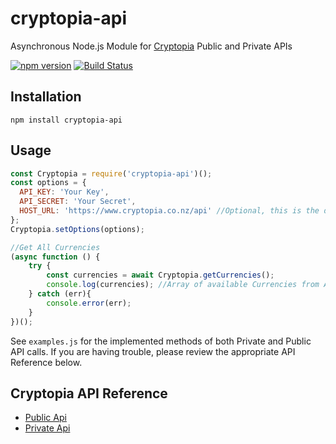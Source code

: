 # cryptopia-api
Asynchronous Node.js Module for [Cryptopia](https://www.cryptopia.co.nz) Public and Private APIs


[![npm version](https://badge.fury.io/js/cryptopia-api.svg)](https://badge.fury.io/js/cryptopia-api)
[![Build Status](https://travis-ci.org/periapsistech/cryptopia-api.svg?branch=master)](https://travis-ci.org/periapsistech/cryptopia-api)

## Installation

    npm install cryptopia-api

## Usage

```js
const Cryptopia = require('cryptopia-api')();
const options = {
  API_KEY: 'Your Key',
  API_SECRET: 'Your Secret',
  HOST_URL: 'https://www.cryptopia.co.nz/api' //Optional, this is the default value
};
Cryptopia.setOptions(options);

//Get All Currencies
(async function () {
    try {
        const currencies = await Cryptopia.getCurrencies();
        console.log(currencies); //Array of available Currencies from API
    } catch (err){
        console.error(err);
    }
})();
```

See  `examples.js` for the implemented methods of both Private and Public API calls. If you are having trouble, please review the appropriate API Reference below.

## Cryptopia API Reference
- [Public Api](https://www.cryptopia.co.nz/Forum/Thread/255)
- [Private Api](https://www.cryptopia.co.nz/Forum/Thread/256)

